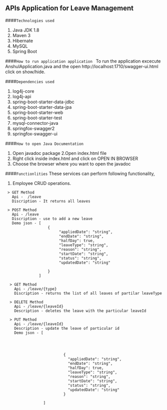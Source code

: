 

##  APIs Application for Leave  Management

####``Technologies used``

1. Java JDK 1.8
2. Maven 3
3. Hibernate
4. MySQL
5. Spring Boot

####``How to run application application ``
To run the application excecute  AnshulApplication.java 
and the open http://localhost:1710/swagger-ui.html 
click on show/hide.

####``Dependencies used``

1.  log4j-core
2.  log4j-api
3.  spring-boot-starter-data-jdbc
4.  spring-boot-starter-data-jpa
5.  spring-boot-starter-web
6.  spring-boot-starter-test
7.  mysql-connector-java
8.  springfox-swagger2
10. springfox-swagger-ui

####``How to open Java Documentation``

1. Open javadoc package
2.Open index.html file
3. Right click inside index.html and click on OPEN IN BROWSER
4. Choose the browser where you want to open the javadoc

####``Functionlities``
These services can perform following functionality,

   1. Employee CRUD operations.
   
     > GET Method 
       Api -  /leave
       Discription - It returns all leaves
      
     > POST Method
       Api - /leave
       Discription - use to add a new leave
       Demo json - [
                       { 
                            "appliedDate": "string",
                            "endDate": "string",
                            "halfDay": true,
                            "leaveType": "string",
                            "reason": "string",
                            "startDate": "string",
                            "status": "string",
                            "updatedDate": "string"
                          
                       }
                   ] 
                   
      > GET Method
        Api - /leave/{type}
        Discription - returns the list of all leaves of partilar leaveType
        
      > DELETE Method
        Api - /leave/{leaveId}
        Description - deletes the leave with the particular leaveId
        
      > PUT Method
        Api - /leave/{leaveId}
        Description - update the leave of particular id
        Demo json - [
                          
                          
                          
                          
                              {
                                "appliedDate": "string",
                                "endDate": "string",
                                "halfDay": true,
                                "leaveType": "string",
                                "reason": "string",
                                "startDate": "string",
                                "status": "string",
                                "updatedDate": "string"
                              }
                          
                     ] 
      
   




